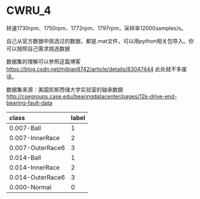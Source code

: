 # CWRU_4

转速1730rpm、1750rpm、1772rpm、1797rpm，采样率12000samples/s。

自己从官方数据中挑选过的数据，都是.mat文件，可以用python相关包导入。你可以按照自己需求挑选数据

数据集的理解可以参照这篇博客 https://blog.csdn.net/mibian9742/article/details/83047444 此处就不多废话。

数据集来源：美国凯斯西储大学实验室的轴承数据 http://csegroups.case.edu/bearingdatacenter/pages/12k-drive-end-bearing-fault-data

class            | label
:----------------|------
0.007-Ball       | 1
0.007-InnerRace  | 2
0.007-OuterRace6 | 3
0.014-Ball       | 1
0.014-InnerRace  | 2
0.014-OuterRace6 | 3
0.000-Normal     | 0